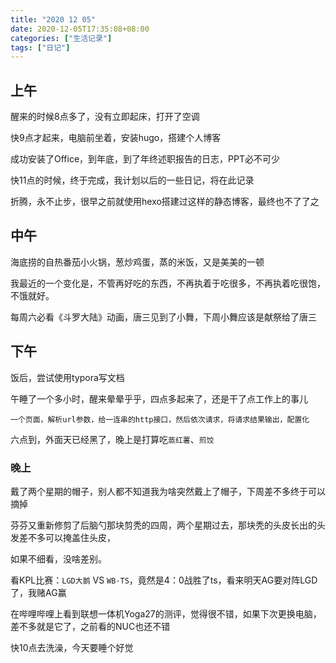 ```yaml
---
title: "2020 12 05"
date: 2020-12-05T17:35:08+08:00
categories: ["生活记录"]
tags: ["日记"]
---
```


## 上午

醒来的时候8点多了，没有立即起床，打开了空调

快9点才起来，电脑前坐着，安装hugo，搭建个人博客

成功安装了Office，到年底，到了年终述职报告的日志，PPT必不可少

快11点的时候，终于完成，我计划以后的一些日记，将在此记录

折腾，永不止步，很早之前就使用hexo搭建过这样的静态博客，最终也不了了之

## 中午

海底捞的自热番茄小火锅，葱炒鸡蛋，蒸的米饭，又是美美的一顿

我最近的一个变化是，不管再好吃的东西，不再执着于吃很多，不再执着吃很饱，不饿就好。

每周六必看《斗罗大陆》动画，唐三见到了小舞，下周小舞应该是献祭给了唐三

## 下午

饭后，尝试使用typora写文档

午睡了一个多小时，醒来晕晕乎乎，四点多起来了，还是干了点工作上的事儿

```text
一个页面，解析url参数，给一连串的http接口，然后依次请求，将请求结果输出，配置化
```

六点到，外面天已经黑了，晚上是打算吃`蒸红薯`、`煎饺`

### 晚上

戴了两个星期的帽子，别人都不知道我为啥突然戴上了帽子，下周差不多终于可以摘掉

芬芬又重新修剪了后脑勺那块剪秃的四周，两个星期过去，那块秃的头皮长出的头发差不多可以掩盖住头皮，

如果不细看，没啥差别。

看KPL比赛：`LGD大鹅` VS `WB·TS`，竟然是4：0战胜了ts，看来明天AG要对阵LGD了，我赌AG赢

在哔哩哔哩上看到联想一体机Yoga27的测评，觉得很不错，如果下次更换电脑，差不多就是它了，之前看的NUC也还不错

快10点去洗澡，今天要睡个好觉

